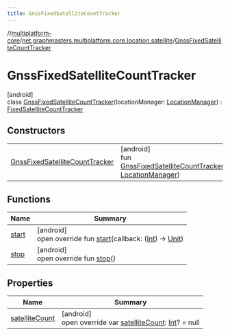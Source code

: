 ```yaml
---
title: GnssFixedSatelliteCountTracker
---
```

//[multiplatform-core](../../../index.html)/[net.graphmasters.multiplatform.core.location.satellite](../index.html)/[GnssFixedSatelliteCountTracker](index.html)



# GnssFixedSatelliteCountTracker



[android]\
class [GnssFixedSatelliteCountTracker](index.html)(locationManager: [LocationManager](https://developer.android.com/reference/kotlin/android/location/LocationManager.html)) : [FixedSatelliteCountTracker](../-fixed-satellite-count-tracker/index.html)



## Constructors


| | |
|---|---|
| [GnssFixedSatelliteCountTracker](-gnss-fixed-satellite-count-tracker.html) | [android]<br>fun [GnssFixedSatelliteCountTracker](-gnss-fixed-satellite-count-tracker.html)(locationManager: [LocationManager](https://developer.android.com/reference/kotlin/android/location/LocationManager.html)) |


## Functions


| Name | Summary |
|---|---|
| [start](start.html) | [android]<br>open override fun [start](start.html)(callback: ([Int](https://kotlinlang.org/api/latest/jvm/stdlib/kotlin/-int/index.html)) -&gt; [Unit](https://kotlinlang.org/api/latest/jvm/stdlib/kotlin/-unit/index.html)) |
| [stop](stop.html) | [android]<br>open override fun [stop](stop.html)() |


## Properties


| Name | Summary |
|---|---|
| [satelliteCount](satellite-count.html) | [android]<br>open override var [satelliteCount](satellite-count.html): [Int](https://kotlinlang.org/api/latest/jvm/stdlib/kotlin/-int/index.html)? = null |

